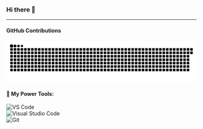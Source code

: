 ### Hi there 👋
---
#### GitHub Contributions    

![](https://raw.githubusercontent.com/phh95/phh95/main/assets/github-contribution-grid-snake.svg)          

#### 🔧 My Power Tools:       
![VS Code](https://img.shields.io/badge/%E5%86%99%E4%BD%9C%E5%B7%A5%E5%85%B7-VS%20Code-blue)     
![Visual Studio Code](https://img.shields.io/badge/Visual_Studio_Code-007ACC?style=flat-square&logo=Visual-Studio-Code&logoColor=white)                
![Git](https://img.shields.io/badge/-Git-black?style=plastic&logo=git)     
